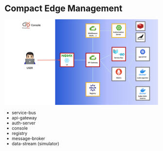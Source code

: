 # Compact Edge Management

![architecture-console.png](architecture-console.png)

- service-bus
- api-gateway
- auth-server
- console
- registry
- message-broker
- data-stream (simulator)
